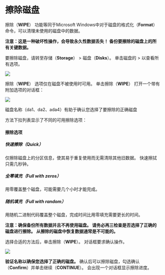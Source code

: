 # 擦除磁盘

擦除（**WIPE**） 功能等同于Microsoft Windows中对于磁盘的格式化（**Format**）命令，可以清理未使用的磁盘中的数据。

**注意：这是一种破坏性操作，会导致永久性数据丢失！ 备份要擦除的磁盘上的所有关键数据。**

要擦除磁盘，请转至存储（**Storage**） > 磁盘（**Disks**）。 单击磁盘的 > 以查看所有选项。

![](https://www.truenas.com/docs/images/CORE/12.0/StorageDisksExpand.png)

擦除（**WIPE**） 选项仅在磁盘不被使用时可用。 单击擦除（**WIPE**） 打开一个带有附加选项的对话框：

![](https://www.truenas.com/docs/images/CORE/12.0/StorageDisksWipeMethod.png)

磁盘名称（da1、da2、ada4）有助于确认您选择了要擦除的正确磁盘

方法下拉列表显示了不同的可用擦除选项：

#### 擦除选项

##### 快速擦除（Quick）

仅擦除磁盘上的分区信息，使其易于重复使用而无需清除其他旧数据。 快速擦拭只需几秒钟。

##### 全零填充（Full with zeros）

用零覆盖整个磁盘，可能需要几个小时才能完成。

##### 随机填充（Full with random）

用随机二进制代码覆盖整个磁盘，完成时间比用零填充需要更长的时间。

**注意：确保备份所有数据并且不再使用磁盘。 请务必再三检查是否选择了正确的磁盘进行擦除。 从擦除的磁盘中恢复数据通常是不可能的。**

选择合适的方法后，单击擦除（**WIPE**）。 对话框要求确认操作。

![](https://www.truenas.com/docs/images/CORE/12.0/StorageDisksWipeConfirm.png)

**验证名称以确保您选择了正确的磁盘。** 确认后可以擦除磁盘，勾选确认（**Confirm**）并单击继续（**CONTINUE**）。 会出现一个对话框显示擦除进度。

